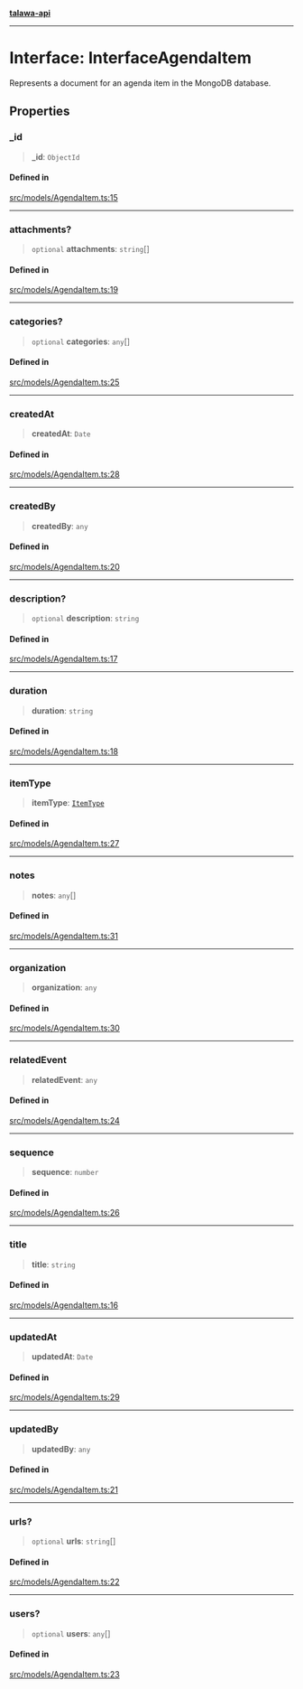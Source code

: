 [**talawa-api**](../../../README.md)

***

# Interface: InterfaceAgendaItem

Represents a document for an agenda item in the MongoDB database.

## Properties

### \_id

> **\_id**: `ObjectId`

#### Defined in

[src/models/AgendaItem.ts:15](https://github.com/Suyash878/talawa-api/blob/f376d03c37e9acd046e7cc983947432c95f74442/src/models/AgendaItem.ts#L15)

***

### attachments?

> `optional` **attachments**: `string`[]

#### Defined in

[src/models/AgendaItem.ts:19](https://github.com/Suyash878/talawa-api/blob/f376d03c37e9acd046e7cc983947432c95f74442/src/models/AgendaItem.ts#L19)

***

### categories?

> `optional` **categories**: `any`[]

#### Defined in

[src/models/AgendaItem.ts:25](https://github.com/Suyash878/talawa-api/blob/f376d03c37e9acd046e7cc983947432c95f74442/src/models/AgendaItem.ts#L25)

***

### createdAt

> **createdAt**: `Date`

#### Defined in

[src/models/AgendaItem.ts:28](https://github.com/Suyash878/talawa-api/blob/f376d03c37e9acd046e7cc983947432c95f74442/src/models/AgendaItem.ts#L28)

***

### createdBy

> **createdBy**: `any`

#### Defined in

[src/models/AgendaItem.ts:20](https://github.com/Suyash878/talawa-api/blob/f376d03c37e9acd046e7cc983947432c95f74442/src/models/AgendaItem.ts#L20)

***

### description?

> `optional` **description**: `string`

#### Defined in

[src/models/AgendaItem.ts:17](https://github.com/Suyash878/talawa-api/blob/f376d03c37e9acd046e7cc983947432c95f74442/src/models/AgendaItem.ts#L17)

***

### duration

> **duration**: `string`

#### Defined in

[src/models/AgendaItem.ts:18](https://github.com/Suyash878/talawa-api/blob/f376d03c37e9acd046e7cc983947432c95f74442/src/models/AgendaItem.ts#L18)

***

### itemType

> **itemType**: [`ItemType`](../enumerations/ItemType.md)

#### Defined in

[src/models/AgendaItem.ts:27](https://github.com/Suyash878/talawa-api/blob/f376d03c37e9acd046e7cc983947432c95f74442/src/models/AgendaItem.ts#L27)

***

### notes

> **notes**: `any`[]

#### Defined in

[src/models/AgendaItem.ts:31](https://github.com/Suyash878/talawa-api/blob/f376d03c37e9acd046e7cc983947432c95f74442/src/models/AgendaItem.ts#L31)

***

### organization

> **organization**: `any`

#### Defined in

[src/models/AgendaItem.ts:30](https://github.com/Suyash878/talawa-api/blob/f376d03c37e9acd046e7cc983947432c95f74442/src/models/AgendaItem.ts#L30)

***

### relatedEvent

> **relatedEvent**: `any`

#### Defined in

[src/models/AgendaItem.ts:24](https://github.com/Suyash878/talawa-api/blob/f376d03c37e9acd046e7cc983947432c95f74442/src/models/AgendaItem.ts#L24)

***

### sequence

> **sequence**: `number`

#### Defined in

[src/models/AgendaItem.ts:26](https://github.com/Suyash878/talawa-api/blob/f376d03c37e9acd046e7cc983947432c95f74442/src/models/AgendaItem.ts#L26)

***

### title

> **title**: `string`

#### Defined in

[src/models/AgendaItem.ts:16](https://github.com/Suyash878/talawa-api/blob/f376d03c37e9acd046e7cc983947432c95f74442/src/models/AgendaItem.ts#L16)

***

### updatedAt

> **updatedAt**: `Date`

#### Defined in

[src/models/AgendaItem.ts:29](https://github.com/Suyash878/talawa-api/blob/f376d03c37e9acd046e7cc983947432c95f74442/src/models/AgendaItem.ts#L29)

***

### updatedBy

> **updatedBy**: `any`

#### Defined in

[src/models/AgendaItem.ts:21](https://github.com/Suyash878/talawa-api/blob/f376d03c37e9acd046e7cc983947432c95f74442/src/models/AgendaItem.ts#L21)

***

### urls?

> `optional` **urls**: `string`[]

#### Defined in

[src/models/AgendaItem.ts:22](https://github.com/Suyash878/talawa-api/blob/f376d03c37e9acd046e7cc983947432c95f74442/src/models/AgendaItem.ts#L22)

***

### users?

> `optional` **users**: `any`[]

#### Defined in

[src/models/AgendaItem.ts:23](https://github.com/Suyash878/talawa-api/blob/f376d03c37e9acd046e7cc983947432c95f74442/src/models/AgendaItem.ts#L23)
